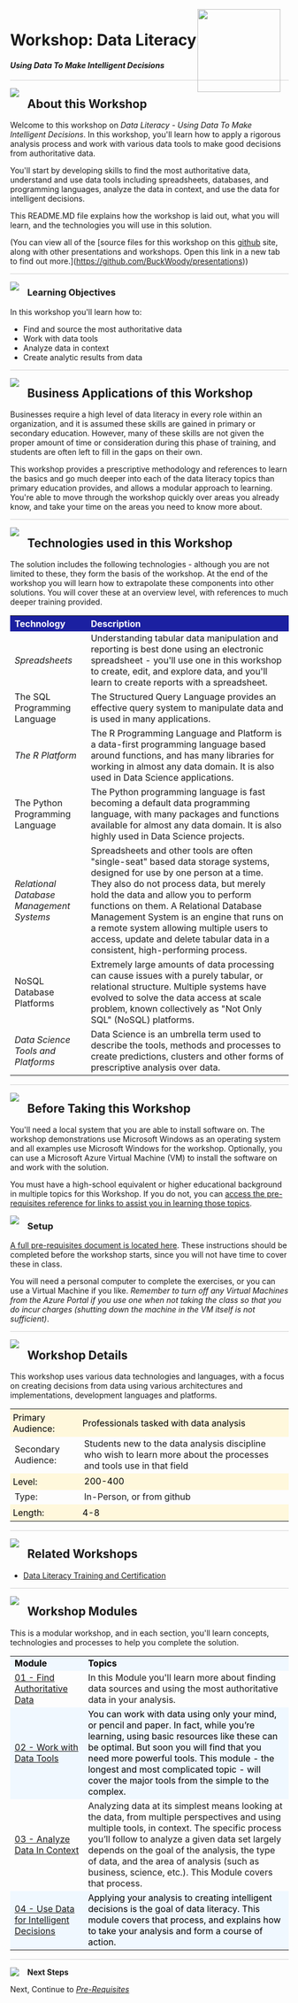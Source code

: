 <img width="150" style="float: right; margin: 0px 15px 15px 0px;" src="https://github.com/BuckWoody/presentations/blob/master/graphics/BWLogo002.png?raw=true"> 

# Workshop: Data Literacy

#### <i>Using Data To Make Intelligent Decisions</i>

<p style="border-bottom: 1px solid lightgrey;"></p>

<img style="float: left; margin: 0px 15px 15px 0px;" src="https://github.com/microsoft/sqlworkshops/blob/master/graphics/textbubble.png?raw=true"> <h2>About this Workshop</h2>

Welcome to this workshop on *Data Literacy - Using Data To Make Intelligent Decisions*. In this workshop, you'll learn how to apply a rigorous analysis process and work with various data tools to make good decisions from authoritative data. 

You'll start by developing skills to find the most authoritative data, understand and use data tools including spreadsheets, databases, and programming languages, analyze the data in context, and use the data for intelligent decisions. 

This README.MD file explains how the workshop is laid out, what you will learn, and the technologies you will use in this solution.

(You can view all of the [source files for this workshop on this [github](https://lab.github.com/githubtraining/introduction-to-github) site, along with other presentations and workshops. Open this link in a new tab to find out more.](https://github.com/BuckWoody/presentations))

<p style="border-bottom: 1px solid lightgrey;"></p>

<img style="float: left; margin: 0px 15px 15px 0px;" src="https://github.com/microsoft/sqlworkshops/blob/master/graphics/checkmark.png?raw=true"> <h3>Learning Objectives</h3>

In this workshop you'll learn how to:
<br>

- Find and source the most authoritative data
- Work with data tools
- Analyze data in context
- Create analytic results from data

<p style="border-bottom: 1px solid lightgrey;"></p>

<img style="float: left; margin: 0px 15px 15px 0px;" src="https://github.com/microsoft/sqlworkshops/blob/master/graphics/building1.png?raw=true"> <h2>Business Applications of this Workshop</h2>

Businesses require a high level of data literacy in every role within an organization, and it is assumed these skills are gained in primary or secondary education. However, many of these skills are not given the proper amount of time or consideration during this phase of training, and students are often left to fill in the gaps on their own. 

This workshop provides a prescriptive methodology and references to learn the basics and go much deeper into each of the data literacy topics than primary education provides, and allows a modular approach to learning. You're able to move through the workshop quickly over areas you already know, and take your time on the areas you need to know more about. 

<p style="border-bottom: 1px solid lightgrey;"></p>

<img style="float: left; margin: 0px 15px 15px 0px;" src="https://github.com/microsoft/sqlworkshops/blob/master/graphics/listcheck.png?raw=true"> <h2>Technologies used in this Workshop</h2>

The solution includes the following technologies - although you are not limited to these, they form the basis of the workshop. At the end of the workshop you will learn how to extrapolate these components into other solutions. You will cover these at an overview level, with references to much deeper training provided.

 <table style="tr:nth-child(even) {background-color: #f2f2f2;}; text-align: left; display: table; border-collapse: collapse; border-spacing: 2px; border-color: gray;">

  <tr><th style="background-color: #1b20a1; color: white;">Technology</th> <th style="background-color: #1b20a1; color: white;">Description</th></tr>

  <tr><td><i>Spreadsheets</i></td><td>Understanding tabular data manipulation and reporting is best done using an electronic spreadsheet - you'll use one in this workshop to create, edit, and explore data, and you'll learn to create reports with a spreadsheet.</td></tr>
  <tr><td>The SQL Programming Language</td><td>The Structured Query Language provides an effective query system to manipulate data and is used in many applications.</td></tr>
  <tr><td><i>The R Platform</i></td><td>The R Programming Language and Platform is a data-first programming language based around functions, and has many libraries for working in almost any data domain. It is also used in Data Science applications.</td></tr>
  <tr><td>The Python Programming Language</td><td>The Python programming language is fast becoming a default data programming language, with many packages and functions available for almost any data domain. It is also highly used in Data Science projects.</td></tr>
  <tr><td><i>Relational Database Management Systems</i></td><td>Spreadsheets and other tools are often "single-seat" based data storage systems, designed for use by one person at a time. They also do not process data, but merely hold the data and allow you to perform functions on them. A Relational Database Management System is an engine that runs on a remote system allowing multiple users to access, update and delete tabular data in a consistent, high-performing process.</td></tr>
  <tr><td>NoSQL Database Platforms</td><td>Extremely large amounts of data processing can cause issues with a purely tabular, or relational structure. Multiple systems have evolved to solve the data access at scale problem, known collectively as "Not Only SQL" (NoSQL) platforms.</td></tr>
  <tr><td><i>Data Science Tools and Platforms</i></td><td>Data Science is an umbrella term used to describe the tools, methods and processes to create predictions, clusters and other forms of prescriptive analysis over data.</td></tr>

</table>

<p style="border-bottom: 1px solid lightgrey;"></p>

<img style="float: left; margin: 0px 15px 15px 0px;" src="https://github.com/microsoft/sqlworkshops/blob/master/graphics/owl.png?raw=true"> <h2>Before Taking this Workshop</h2>

You'll need a local system that you are able to install software on. The workshop demonstrations use Microsoft Windows as an operating system and all examples use Microsoft Windows for the workshop. Optionally, you can use a Microsoft Azure Virtual Machine (VM) to install the software on and work with the solution.

You must have a high-school equivalent or higher educational background in multiple topics for this Workshop. If you do not, you can <a href="https://github.com/BuckWoody/presentations/blob/master/dataliteracy/dataliteracy/00-pre-requisites.md" target="_blank">access the pre-requisites reference for links to assist you in learning those topics</a>. 

<img style="float: left; margin: 0px 15px 15px 0px;" src="https://github.com/microsoft/sqlworkshops/blob/master/graphics/bulletlist.png?raw=true"> <h3>Setup</h3>

<a href="https://github.com/BuckWoody/presentations/blob/master/dataliteracy/dataliteracy/00-pre-requisites.md" target="_blank">A full pre-requisites document is located here</a>. These instructions should be completed before the workshop starts, since you will not have time to cover these in class. 

You will need a personal computer to complete the exercises, or you can use a Virtual Machine if you like. 
<i>Remember to turn off any Virtual Machines from the Azure Portal if you use one when not taking the class so that you do incur charges (shutting down the machine in the VM itself is not sufficient)</i>.

<p style="border-bottom: 1px solid lightgrey;"></p>

<img style="float: left; margin: 0px 15px 15px 0px;" src="https://github.com/microsoft/sqlworkshops/blob/master/graphics/education1.png?raw=true"> <h2>Workshop Details</h2>

This workshop uses various data technologies and languages, with a focus on creating decisions from data using various architectures and implementations, development languages and platforms.

<table style="tr:nth-child(even) {background-color: #f2f2f2;}; text-align: left; display: table; border-collapse: collapse; border-spacing: 5px; border-color: gray;">

  <tr><td style="background-color: Cornsilk; color: black; padding: 5px 5px;">Primary Audience:</td><td style="background-color: Cornsilk; color: black; padding: 5px 5px;">Professionals tasked with data analysis</td></tr>
  <tr><td>Secondary Audience:</td><td> Students new to the data analysis discipline who wish to learn more about the processes and tools use in that field</td></tr>
  <tr><td style="background-color: Cornsilk; color: black; padding: 5px 5px;">Level: </td><td style="background-color: Cornsilk; color: black; padding: 5px 5px0;"> 200-400 </td></tr>
  <tr><td>Type:</td><td>In-Person, or from github</td></tr>
  <tr><td style="background-color: Cornsilk; color: black; padding: 5px 5px;">Length: </td><td style="background-color: Cornsilk; color: black; padding: 5px 5px;">4-8</td></tr>

</table>

<p style="border-bottom: 1px solid lightgrey;"></p>

<img style="float: left; margin: 0px 15px 15px 0px;" src="https://github.com/microsoft/sqlworkshops/blob/master/graphics/pinmap.png?raw=true"> <h2>Related Workshops</h2>

 - [Data Literacy Training and Certification](https://dataliteracy.com/)

<p style="border-bottom: 1px solid lightgrey;"></p>

<img style="float: left; margin: 0px 15px 15px 0px;" src="https://github.com/microsoft/sqlworkshops/blob/master/graphics/bookpencil.png?raw=true"> <h2>Workshop Modules</h2>

This is a modular workshop, and in each section, you'll learn concepts, technologies and processes to help you complete the solution.

<table style="tr:nth-child(even) {background-color: #f2f2f2;}; text-align: left; display: table; border-collapse: collapse; border-spacing: 5px; border-color: gray;">

  <tr><td style="background-color: AliceBlue; color: black;"><b>Module</b></td><td style="background-color: AliceBlue; color: black;"><b>Topics</b></td></tr>

  <tr><td><a href="https://github.com/BuckWoody/presentations/blob/master/dataliteracy/dataliteracy/01-find_authoritative_data.md" target="_blank">01 - Find Authoritative Data </a></td><td> In this Module you'll learn more about finding data sources and using the most authoritative data in your analysis.</td></tr>
  <tr><td style="background-color: AliceBlue; color: black;"><a href="https://github.com/BuckWoody/presentations/blob/master/dataliteracy/dataliteracy/02-work_with_data_tools.md" target="_blank">02 - Work with Data Tools</a> </td><td td style="background-color: AliceBlue; color: black;"> You can work with data using only your mind, or pencil and paper. In fact, while you’re learning, using basic resources like these can be optimal. But soon you will find that you need more powerful tools. This module - the longest and most complicated topic - will cover the major tools from the simple to the complex.</td></tr>
  <tr><td><a href="https://github.com/BuckWoody/presentations/blob/master/dataliteracy/dataliteracy/03-analyze_data_in_context.md" target="_blank">03 - Analyze Data In Context </a></td><td> Analyzing data at its simplest means looking at the data, from multiple perspectives and using multiple tools, in context. The specific process you’ll follow to analyze a given data set largely depends on the goal of the analysis, the type of data, and the area of analysis (such as business, science, etc.). This Module covers that process.</td></tr>
  <tr><td style="background-color: AliceBlue; color: black;"><a href="https://github.com/BuckWoody/presentations/blob/master/dataliteracy/dataliteracy/04-use_data_for_intelligent_decisions.md" target="_blank">04 - Use Data for Intelligent Decisions</a> </td><td td style="background-color: AliceBlue; color: black;"> Applying your analysis to creating intelligent decisions is the goal of data literacy. This module covers that process, and explains how to take your analysis and form a course of action.</td></tr>  

</table>

<p style="border-bottom: 1px solid lightgrey;"></p>

<p><img style="float: left; margin: 0px 15px 15px 0px;" src="https://github.com/microsoft/sqlworkshops/blob/master/graphics/geopin.png?raw=true"><b>Next Steps</b></p>

Next, Continue to <a href="https://github.com/BuckWoody/presentations/blob/master/dataliteracy/dataliteracy/00-pre-requisites.md" target="_blank"><i> Pre-Requisites</i></a>